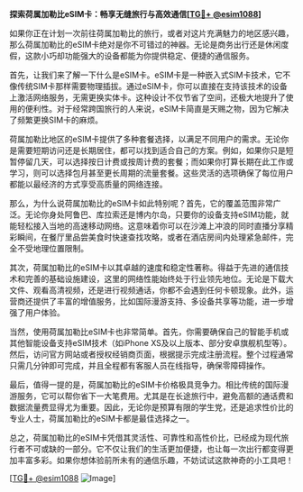 **探索荷属加勒比eSIM卡：畅享无缝旅行与高效通信[[TG💪+ @esim1088](https://t.me/s/esim1088)]**

如果你正在计划一次前往荷属加勒比的旅行，或者对这片充满魅力的地区感兴趣，那么荷属加勒比的eSIM卡绝对是你不可错过的神器。无论是商务出行还是休闲度假，这款小巧却功能强大的设备都能为你提供稳定、便捷的通信服务。

首先，让我们来了解一下什么是eSIM卡。eSIM卡是一种嵌入式SIM卡技术，它不像传统SIM卡那样需要物理插拔。通过eSIM卡，你可以直接在支持该技术的设备上激活网络服务，无需更换实体卡。这种设计不仅节省了空间，还极大地提升了使用的便利性。对于经常跨国旅行的人来说，eSIM卡简直是天赐之物，因为它解决了频繁更换SIM卡的麻烦。

荷属加勒比地区的eSIM卡提供了多种套餐选择，以满足不同用户的需求。无论你是需要短期访问还是长期居住，都可以找到适合自己的方案。例如，如果你只是短暂停留几天，可以选择按日计费或按周计费的套餐；而如果你打算长期在此工作或学习，则可以选择包月甚至更长周期的流量套餐。这些灵活的选项确保了每位用户都能以最经济的方式享受高质量的网络连接。

那么，为什么说荷属加勒比的eSIM卡如此特别呢？首先，它的覆盖范围非常广泛。无论你身处阿鲁巴、库拉索还是博内尔岛，只要你的设备支持eSIM功能，就能轻松接入当地的高速移动网络。这意味着你可以在沙滩上冲浪的同时直播分享精彩瞬间，在餐厅里品尝美食时快速查找攻略，或者在酒店房间内处理紧急邮件，完全不受地理位置限制。

其次，荷属加勒比的eSIM卡以其卓越的速度和稳定性著称。得益于先进的通信技术和完善的基础设施建设，这里的网络性能始终处于行业领先地位。无论是下载大文件、观看高清视频，还是进行视频通话，你都不会遇到任何卡顿现象。此外，运营商还提供了丰富的增值服务，比如国际漫游支持、多设备共享等功能，进一步增强了用户体验。

当然，使用荷属加勒比eSIM卡也非常简单。首先，你需要确保自己的智能手机或其他智能设备支持eSIM技术（如iPhone XS及以上版本、部分安卓旗舰机型等）。然后，访问官方网站或者授权经销商页面，根据提示完成注册流程。整个过程通常只需几分钟即可完成，并且全程都有客服人员在线指导，确保零障碍操作。

最后，值得一提的是，荷属加勒比的eSIM卡价格极具竞争力。相比传统的国际漫游服务，它可以帮你省下一大笔费用。尤其是在长途旅行中，避免高额的通话费和数据流量费显得尤为重要。因此，无论你是预算有限的学生党，还是追求性价比的专业人士，荷属加勒比的eSIM卡都是最佳选择之一。

总之，荷属加勒比的eSIM卡凭借其灵活性、可靠性和高性价比，已经成为现代旅行者不可或缺的一部分。它不仅让我们的生活更加便捷，也让每一次出行都变得更加丰富多彩。如果你想体验前所未有的通信乐趣，不妨试试这款神奇的小工具吧！

[[TG💪+ @esim1088](https://t.me/s/esim1088) ![Image](https://i.postimg.cc/4NQfJmqS/Snipaste-2025-05-13-00-14-12.png)]